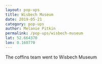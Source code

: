 ```yaml
---
layout: pop-ups
title: Wisbech Museum
date: 2019-05-21
category: pop-ups
author: Melanie Pitkin
permalink: /pop-ups/wisbech-museum
lat: 52.664370
lon: 0.160770
---
```


The coffins team went to Wisbech Museum
